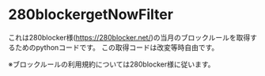 # 280blockergetNowFilter
これは280blocker様(https://280blocker.net/)の当月のブロックルールを取得するためのpythonコードです。
この取得コードは改変等時自由です。

※ブロックルールの利用規約については280blocker様に従います。

